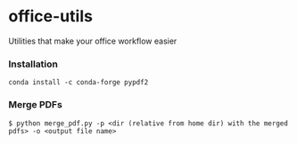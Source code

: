 # office-utils
Utilities that make your office workflow easier

### Installation
```
conda install -c conda-forge pypdf2
```

### Merge PDFs
```
$ python merge_pdf.py -p <dir (relative from home dir) with the merged pdfs> -o <output file name>
```
